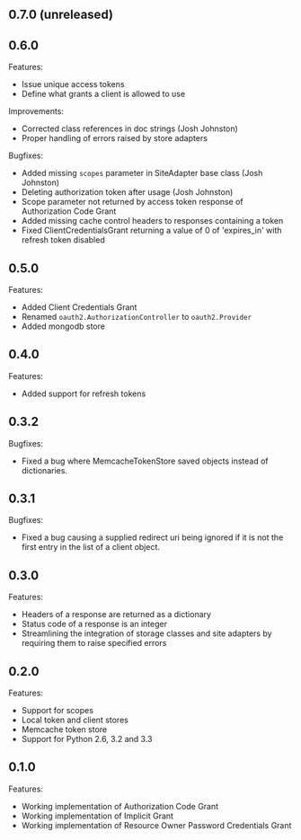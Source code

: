 ## 0.7.0 (unreleased)

## 0.6.0

Features:

  - Issue unique access tokens
  - Define what grants a client is allowed to use

Improvements:

  - Corrected class references in doc strings (Josh Johnston)
  - Proper handling of errors raised by store adapters

Bugfixes:

  - Added missing `scopes` parameter in SiteAdapter base class (Josh Johnston)
  - Deleting authorization token after usage (Josh Johnston)
  - Scope parameter not returned by access token response of Authorization Code Grant
  - Added missing cache control headers to responses containing a token
  - Fixed ClientCredentialsGrant returning a value of 0 of 'expires_in' with refresh token disabled

## 0.5.0

Features:

  - Added Client Credentials Grant
  - Renamed `oauth2.AuthorizationController` to `oauth2.Provider`
  - Added mongodb store

## 0.4.0

Features:

  - Added support for refresh tokens

## 0.3.2

Bugfixes:

  - Fixed a bug where MemcacheTokenStore saved objects instead of dictionaries.

## 0.3.1

Bugfixes:

  - Fixed a bug causing a supplied redirect uri being ignored if it is not the first entry in the list of a client object.

## 0.3.0

Features:

  - Headers of a response are returned as a dictionary
  - Status code of a response is an integer
  - Streamlining the integration of storage classes and site adapters by requiring them to raise specified errors

## 0.2.0

Features:

  - Support for scopes
  - Local token and client stores
  - Memcache token store
  - Support for Python 2.6, 3.2 and 3.3

## 0.1.0

Features:

  - Working implementation of Authorization Code Grant
  - Working implementation of Implicit Grant
  - Working implementation of Resource Owner Password Credentials Grant
